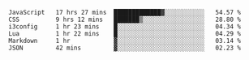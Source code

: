 
<!--START_SECTION:waka-->

```text
JavaScript   17 hrs 27 mins  █████████████▓░░░░░░░░░░░   54.57 %
CSS          9 hrs 12 mins   ███████▒░░░░░░░░░░░░░░░░░   28.80 %
i3config     1 hr 23 mins    █░░░░░░░░░░░░░░░░░░░░░░░░   04.34 %
Lua          1 hr 22 mins    █░░░░░░░░░░░░░░░░░░░░░░░░   04.29 %
Markdown     1 hr            ▓░░░░░░░░░░░░░░░░░░░░░░░░   03.14 %
JSON         42 mins         ▓░░░░░░░░░░░░░░░░░░░░░░░░   02.23 %
```

<!--END_SECTION:waka-->

<!--unk0e-ctrlmd-blitzh-->
